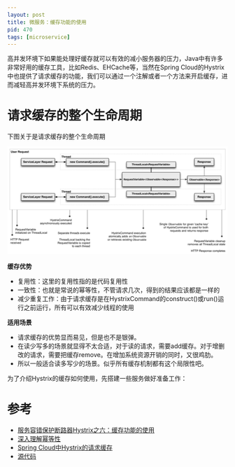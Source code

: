 ```yaml
---
layout: post
title: 微服务：缓存功能的使用
pid: 470
tags: [microservice]
---
```


高并发环境下如果能处理好缓存就可以有效的减小服务器的压力，Java中有许多非常好用的缓存工具，比如Redis、EHCache等，当然在Spring Cloud的Hystrix中也提供了请求缓存的功能，我们可以通过一个注解或者一个方法来开启缓存，进而减轻高并发环境下系统的压力。

# 请求缓存的整个生命周期

下图关于是请求缓存的整个生命周期

![](/uploads/2019/08/21-03.png)

**缓存优势**
+ 复用性：这里的复用性指的是代码复用性
+ 一致性：也就是常说的幂等性，不管请求几次，得到的结果应该都是一样的
+ 减少重复工作：由于请求缓存是在HystrixCommand的construct()或run()运行之前运行，所有可以有效减少线程的使用

**适用场景**
+ 请求缓存的优势显而易见，但是也不是银弹。
+ 在读少写多的场景就显得不太合适，对于读的请求，需要add缓存。对于增删改的请求，需要把缓存remove。在增加系统资源开销的同时，又很鸡肋。
+ 所以一般适合读多写少的场景。似乎所有缓存机制都有这个局限性吧。

为了介绍Hystrix的缓存如何使用，先搭建一些服务做好准备工作：


# 参考
+ [服务容错保护断路器Hystrix之六：缓存功能的使用](https://www.cnblogs.com/duanxz/p/9668011.html)
+ [深入理解幂等性](https://www.cnblogs.com/javalyy/p/8882144.html)
+ [Spring Cloud中Hystrix的请求缓存](https://segmentfault.com/a/1190000011280116)
+ [源代码](https://github.com/lenve/SimpleSpringCloud)
